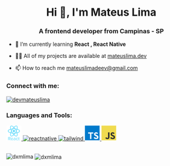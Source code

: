 <h1 align="center">Hi 👋, I'm Mateus Lima</h1>
<h3 align="center">A frontend developer from Campinas - SP</h3>

- 🌱 I’m currently learning **React , React Native**

- 👨‍💻 All of my projects are available at [mateuslima.dev](mateuslima.dev)

- 📫 How to reach me mateuslimadeev@gmail.com


<h3 align="left">Connect with me:</h3>

<p align="left">
<a href="https://linkedin.com/in/devmateuslima" target="blank"><img align="center" src="https://raw.githubusercontent.com/rahuldkjain/github-profile-readme-generator/master/src/images/icons/Social/linked-in-alt.svg" alt="devmateuslima" height="30" width="40" /></a>
</p>

<h3 align="left" padding="2px">Languages and Tools:</h3>
<a href="https://reactjs.org/" target="_blank" rel="noreferrer"> <img src="https://raw.githubusercontent.com/devicons/devicon/master/icons/react/react-original-wordmark.svg" alt="react" width="40" height="40"/> </a>
<a href="https://reactnative.dev/" target="_blank" rel="noreferrer"> <img src="https://reactnative.dev/img/header_logo.svg" alt="reactnative" width="40" height="40"/> </a> <a href="https://tailwindcss.com/" target="_blank" rel="noreferrer"> <img src="https://www.vectorlogo.zone/logos/tailwindcss/tailwindcss-icon.svg" alt="tailwind" width="40" height="40"/> </a> <a href="https://www.typescriptlang.org/" target="_blank" rel="noreferrer"> <img src="https://raw.githubusercontent.com/devicons/devicon/master/icons/typescript/typescript-original.svg" alt="typescript" width="40" height="40"/> </a> 
<a href="https://developer.mozilla.org/en-US/docs/Web/JavaScript" target="_blank" rel="noreferrer"> <img src="https://raw.githubusercontent.com/devicons/devicon/master/icons/javascript/javascript-original.svg" alt="javascript" width="40" height="40"/> </a> <br> </br>



<p><img align="left" src="https://github-readme-stats.vercel.app/api/top-langs?username=dxmlima&theme=chartreuse-dark&show_icons=true&locale=en&layout=compact" alt="dxmlima" /></p>

<p>&nbsp;<img align="center" src="https://github-readme-stats.vercel.app/api?username=dxmlima&theme=chartreuse-dark&show_icons=true&locale=en" alt="dxmlima" /></p>


